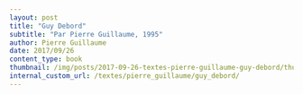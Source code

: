 ```yaml
---
layout: post
title: "Guy Debord"
subtitle: "Par Pierre Guillaume, 1995"
author: Pierre Guillaume
date: 2017/09/26
content_type: book
thumbnail: /img/posts/2017-09-26-textes-pierre-guillaume-guy-debord/thumbnail.jpg
internal_custom_url: /textes/pierre_guillaume/guy_debord/
---
```

